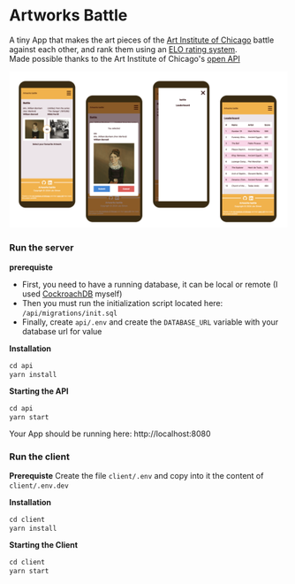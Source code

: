 # Artworks Battle

A tiny App that makes the art pieces of the [Art Institute of Chicago](https://www.artic.edu/) battle against each other, and rank them using an [ELO rating system](https://en.wikipedia.org/wiki/Elo_rating_system).
<br />
Made possible thanks to the Art Institute of Chicago's [open API](https://api.artic.edu)

![A few visuals of how the website looks like in mobile](./assets/Artworks%20battle%20-%20mobile%20presentation.png)


### Run the server

<strong>prerequiste</strong>
- First, you need to have a running database, it can be local or remote (I used [CockroachDB](https://www.cockroachlabs.com/) myself)
- Then you must run the initialization script located here: `/api/migrations/init.sql`
- Finally, create `api/.env` and create the `DATABASE_URL` variable with your database url for value


<strong>Installation</strong>
```
cd api
yarn install
```

<strong>Starting the API</strong>
```
cd api
yarn start
```
Your App should be running here: http://localhost:8080


### Run the client

<strong>Prerequiste</strong>
Create the file `client/.env` and copy into it the content of `client/.env.dev`

<strong>Installation</strong>
```
cd client
yarn install
```

<strong>Starting the Client</strong>
```
cd client
yarn start
```